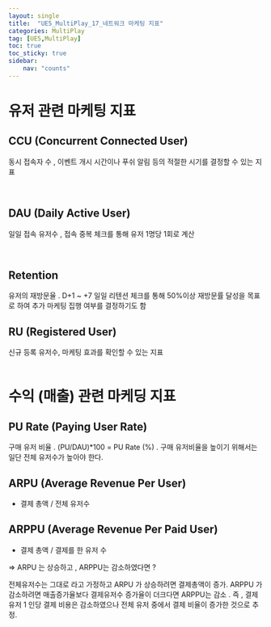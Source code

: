 ```yaml
---
layout: single
title:  "UE5_MultiPlay_17_네트워크 마케팅 지표"
categories: MultiPlay
tag: [UE5,MultiPlay]
toc: true
toc_sticky: true
sidebar:
    nav: "counts"
---
```


# 유저 관련 마케팅 지표

## CCU (Concurrent Connected User)
 동시 접속자 수 , 이벤트 개시 시간이나 푸쉬 알림 등의 적절한 시기를 결정할 수 있는 지표

<br>

## DAU (Daily Active User)

일일 접속 유저수 , 접속 중복 체크를 통해 유저 1명당 1회로 계산

<br>

## Retention
유저의 재방문율 . D+1 ~ +7 일일 리텐션 체크를 통해 50%이상 재방문률 달성을 목표로 하여 추가 마케팅 집행 여부를 결정하기도 함


## RU (Registered User)

신규 등록 유저수, 마케팅 효과를 확인할 수 있는 지표
<br>
<br>

# 수익 (매출) 관련 마케딩 지표

## PU Rate (Paying User Rate)

구매 유저 비율 . (PU/DAU)*100 = PU Rate (%) . 구매 유저비율을 높이기 위해서는 일단 전체 유저수가 높아야 한다.

## ARPU (Average Revenue Per User)
* 결제 총액 / 전체 유저수

## ARPPU (Average Revenue Per Paid User)
* 결제 총액 / 결제를 한 유저 수

=> ARPU 는 상승하고 , ARPPU는 감소하였다면 ?

전체유저수는 그대로 라고 가정하고 ARPU 가 상승하려면 결제총액이 증가. ARPPU 가 감소하려면 매출증가율보다 결제유저수 증가율이 더크다면 ARPPU는 감소 . 즉 , 결제 유저 1 인당 결제 비용은 감소하였으나 전체 유저 중에서 결제 비율이 증가한 것으로 추정.




